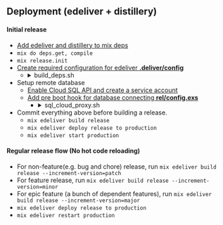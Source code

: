 ## Deployment (edeliver + distillery)

#### Initial release
  * [Add edeliver and distillery to mix deps](https://github.com/boldpoker/edeliver#quick-start)
  * `mix do deps.get, compile`
  * `mix release.init`
  * [Create required configuration for edeliver **.deliver/config**](https://github.com/50kudos/elixir-wiki/blob/master/.deliver/config)
    * <details>
      <summary>build_deps.sh</summary>

      ```
      #!/usr/bin/env bash

      [ -f ~/.profile ] && source ~/.profile
      set -e

      echo "Adding Erlang Solutions repo"
      sudo wget https://packages.erlang-solutions.com/erlang-solutions_1.0_all.deb
      sudo dpkg -i erlang-solutions_1.0_all.deb

      echo "Updating apt-get"
      sudo apt-get update

      echo "Installing git"
      sudo apt-get install git

      echo "Installing node and npm"
      sudo apt-get -y install nodejs-legacy
      sudo apt-get -y install npm

      echo "Installing the Erlang/OTP platform and all of its applications"
      sudo apt-get -y install esl-erlang

      echo "Installing Elixir"
      sudo apt-get install elixir

      # Database: postgresql
      # Use a SQL service (Google, RDS, etc.)
      ```
    </details>
  * Setup remote database
    * [Enable Cloud SQL API and create a service account](https://cloud.google.com/sql/docs/postgres/connect-admin-proxy)
    * [Add pre boot hook for database connecting **rel/config.exs**](https://github.com/50kudos/elixir-wiki/blob/master/rel/config.exs)
      * <details>
        <summary>sql_cloud_proxy.sh</summary>

        ```
        #!/usr/bin/env bash

        # Database: postgresql
        # Use a SQL service (Google, RDS, etc.)
        #
        # Setup google cloud sql proxy for database remote connecting
        sudo wget https://dl.google.com/cloudsql/cloud_sql_proxy.linux.amd64
        mv cloud_sql_proxy.linux.amd64 cloud_sql_proxy
        chmod +x cloud_sql_proxy
        ./cloud_sql_proxy -instances=elixir-wiki-164207:asia-east1:psql-repo=tcp:5432 -credential_file=/root/elixir-wiki-2e73539075e0.json &

        # Export http port for an endpoint
        export PORT=80
        ```
      </details>
  * Commit everything above before building a release.
    * `mix edeliver build release`
    * `mix edeliver deploy release to production`
    * `mix edeliver start production`

#### Regular release flow (No hot code reloading)
  * For non-feature(e.g. bug and chore) release, run `mix edeliver build release --increment-version=patch`
  * For feature release, run `mix edeliver build release --increment-version=minor`
  * For epic feature (a bunch of dependent features), run `mix edeliver build release --increment-version=major`
  * `mix edeliver deploy release to production`
  * `mix edeliver restart production`
